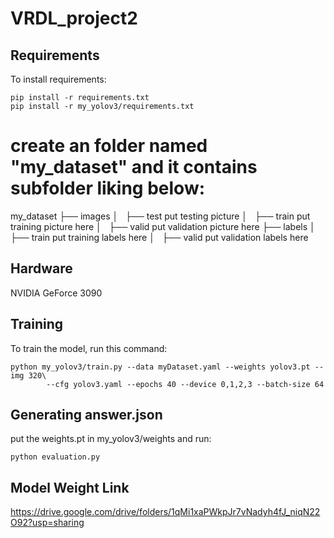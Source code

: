 # VRDL_project2

## Requirements

To install requirements:

```setup
pip install -r requirements.txt
pip install -r my_yolov3/requirements.txt

```

# create an folder named "my_dataset" and it contains subfolder liking below:

my_dataset
├── images
│   ├── test put testing picture 
│   ├── train put training picture here
│   ├── valid put validation picture here
├── labels
│   ├── train put training labels here
│   ├── valid put validation labels here

## Hardware

NVIDIA GeForce 3090

## Training

To train the model, run this command:

```train
python my_yolov3/train.py --data myDataset.yaml --weights yolov3.pt --img 320\
        --cfg yolov3.yaml --epochs 40 --device 0,1,2,3 --batch-size 64
```

## Generating answer.json

put the weights.pt in my_yolov3/weights and run:

```
python evaluation.py
```
## Model Weight Link
https://drive.google.com/drive/folders/1qMi1xaPWkpJr7vNadyh4fJ_niqN22O92?usp=sharing
